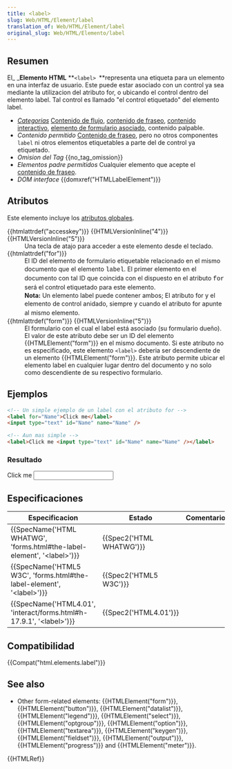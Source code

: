 ```yaml
---
title: <label>
slug: Web/HTML/Element/label
translation_of: Web/HTML/Element/label
original_slug: Web/HTML/Elemento/label
---
```

## Resumen

El\_ \_**Elemento** **HTML** **`<label> `**representa una etiqueta para un elemento en una interfaz de usuario. Este puede estar asociado con un control ya sea mediante la utilizacion del atributo for, o ubicando el control dentro del elemento label. Tal control es llamado "el control etiquetado" del elemento label.

<ul class="htmlelt"><li><dfn><a href="/en-US/docs/Web/HTML/Content_categories">Categorias</a></dfn> <a href="/en-US/docs/Web/HTML/Content_categories#Flow_content">Contenido de flujo</a>, <a href="/en-US/docs/Web/HTML/Content_categories#Phrasing_content">contenido de fraseo</a>, <a href="/en-US/docs/Web/HTML/Content_categories#Interactive_content">contenido interactivo</a>, <a href="/en-US/docs/Web/HTML/Content_categories#Form-associated_content">elemento de formulario asociado</a>, contenido palpable.</li><li><dfn>Contenido permitido</dfn> <a href="/en-US/docs/Web/HTML/Content_categories#Phrasing_content">Contenido de fraseo</a>, pero no otros componentes <code>label</code> ni otros elementos etiquetables a parte del de control ya etiquetado.</li><li><dfn>Omision del Tag</dfn> {{no_tag_omission}}</li><li><dfn>Elementos padre permitidos</dfn> Cualquier elemento que acepte el <a href="/en-US/docs/Web/HTML/Content_categories#Phrasing_content">contenido de fraseo</a>.</li><li><dfn>DOM interface</dfn> {{domxref("HTMLLabelElement")}}</li></ul>

## Atributos

Este elemento incluye los [atributos globales](/es/docs/Web/HTML/Global_attributes).

<dl><dt>{{htmlattrdef("accesskey")}} {{HTMLVersionInline("4")}} {{HTMLVersionInline("5")}}</dt><dd>Una tecla de atajo para acceder a este elemento desde el teclado.</dd><dt>{{htmlattrdef("for")}}</dt><dd>El ID del elemento de formulario etiquetable relacionado en el mismo documento que el elemento <span style="font-family: &#x27;Courier New&#x27;,&#x27;Andale Mono&#x27;,monospace; line-height: normal;">label</span><span style="line-height: 1.5;">. El primer elemento en el documento con tal ID que coincida con el dispuesto en el atributo </span><span style="font-family: &#x27;Courier New&#x27;,&#x27;Andale Mono&#x27;,monospace; line-height: normal;">for</span><span style="line-height: 1.5;"> será el control etiquetado para este elemento.</span></dd><dd><div class="note"><strong>Nota:</strong> Un elemento label puede contener ambos; El atributo for y el elemento de control anidado, siempre y cuando el atributo for <span style="line-height: 1.5em;">apunte al mismo elemento.</span></div></dd><dt>{{htmlattrdef("form")}} {{HTMLVersionInline("5")}}</dt><dd>El formulario con el cual el label está asociado (su formulario dueño). El valor de este atributo debe ser un ID del elemento {{HTMLElement("form")}} en el mismo documento. Si este atributo no es especificado, este elemento <code>&#x3C;label></code> deberia ser descendiente de un elemento {{HTMLElement("form")}}. Este atributo permite ubicar el elemento label en cualquier lugar dentro del documento y no solo como descendiente de su respectivo formulario.</dd></dl>

## Ejemplos

```html
<!-- Un simple ejemplo de un label con el atributo for -->
<label for="Name">Click me</label>
<input type="text" id="Name" name="Name" />

<!-- Aun mas simple -->
<label>Click me <input type="text" id="Name" name="Name" /></label>
```

### Resultado

<label>Click me <input></label>

## Especificaciones

| Especificacion                                                                                       | Estado                           | Comentario |
| ---------------------------------------------------------------------------------------------------- | -------------------------------- | ---------- |
| {{SpecName('HTML WHATWG', 'forms.html#the-label-element', '&lt;label&gt;')}} | {{Spec2('HTML WHATWG')}} |            |
| {{SpecName('HTML5 W3C', 'forms.html#the-label-element', '&lt;label&gt;')}} | {{Spec2('HTML5 W3C')}}     |            |
| {{SpecName('HTML4.01', 'interact/forms.html#h-17.9.1', '&lt;label&gt;')}}     | {{Spec2('HTML4.01')}}     |            |

## Compatibilidad

{{Compat("html.elements.label")}}

## See also

- Other form-related elements: {{HTMLElement("form")}}, {{HTMLElement("button")}}, {{HTMLElement("datalist")}}, {{HTMLElement("legend")}}, {{HTMLElement("select")}}, {{HTMLElement("optgroup")}}, {{HTMLElement("option")}}, {{HTMLElement("textarea")}}, {{HTMLElement("keygen")}}, {{HTMLElement("fieldset")}}, {{HTMLElement("output")}}, {{HTMLElement("progress")}} and {{HTMLElement("meter")}}.

{{HTMLRef}}
